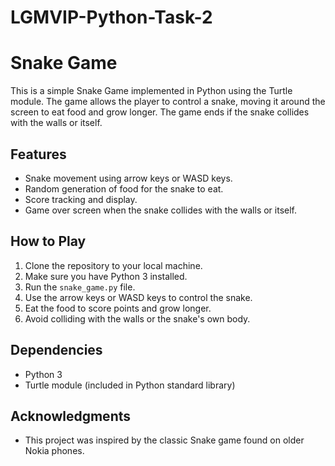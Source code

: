 # LGMVIP-Python-Task-2
# Snake Game

This is a simple Snake Game implemented in Python using the Turtle module. The game allows the player to control a snake, moving it around the screen to eat food and grow longer. The game ends if the snake collides with the walls or itself.

## Features

- Snake movement using arrow keys or WASD keys.
- Random generation of food for the snake to eat.
- Score tracking and display.
- Game over screen when the snake collides with the walls or itself.

## How to Play

1. Clone the repository to your local machine.
2. Make sure you have Python 3 installed.
3. Run the `snake_game.py` file.
4. Use the arrow keys or WASD keys to control the snake.
5. Eat the food to score points and grow longer.
6. Avoid colliding with the walls or the snake's own body.

## Dependencies

- Python 3
- Turtle module (included in Python standard library)

## Acknowledgments

- This project was inspired by the classic Snake game found on older Nokia phones.


